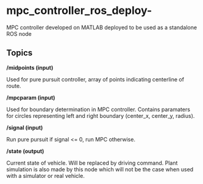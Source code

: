 # mpc_controller_ros_deploy-
MPC controller developed on MATLAB deployed to be used as a standalone ROS node


## Topics

**/midpoints (input)**

Used for pure pursuit controller, array of points indicating centerline of route.

**/mpcparam (input)**

Used for boundary determination in MPC controller. Contains paramaters for circles representing left and right boundary (center_x, center_y, radius).

**/signal (input)**

Run pure pursuit if signal <= 0, run MPC otherwise.

**/state (output)**

Current state of vehicle. Will be replaced by driving command. Plant simulation is also made by this node which will not be the case when used with a simulator or real vehicle.

